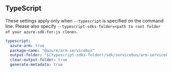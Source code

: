 ## TypeScript

These settings apply only when `--typescript` is specified on the command line.
Please also specify `--typescript-sdks-folder=<path to root folder of your azure-sdk-for-js clone>`.

``` yaml $(typescript)
typescript:
  azure-arm: true
  package-name: "@azure/arm-servicebus"
  output-folder: "$(typescript-sdks-folder)/sdk/servicebus/arm-servicebus"
  clear-output-folder: true
  generate-metadata: true
```
